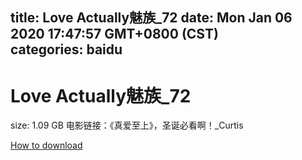 
title: Love Actually魅族_72
date: Mon Jan 06 2020 17:47:57 GMT+0800 (CST)    
categories: baidu
---

# Love Actually魅族_72
size: 1.09 GB
 电影链接：《真爱至上》，圣诞必看啊！_Curtis
 

[How to download](https://bpcam.bemobtrk.com/go/2ceec3aa-1ca2-46d6-b9ff-aaa5c184517c?jno=3181)